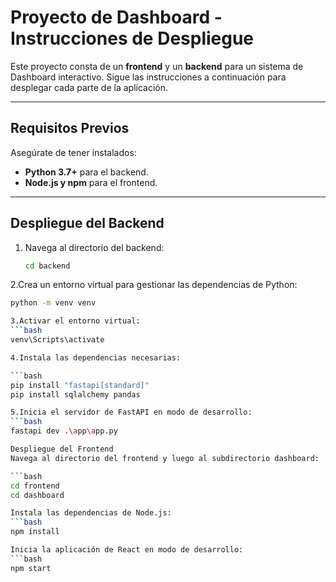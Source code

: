 # Proyecto de Dashboard - Instrucciones de Despliegue

Este proyecto consta de un **frontend** y un **backend** para un sistema de Dashboard interactivo. Sigue las instrucciones a continuación para desplegar cada parte de la aplicación.

---

## Requisitos Previos

Asegúrate de tener instalados:

- **Python 3.7+** para el backend.
- **Node.js y npm** para el frontend.

---

## Despliegue del Backend

1. Navega al directorio del backend:

   ```bash
   cd backend
2.Crea un entorno virtual para gestionar las dependencias de Python:

   ```bash
  python -m venv venv

3.Activar el entorno virtual:
  ```bash
  venv\Scripts\activate

4.Instala las dependencias necesarias:

```bash
  pip install "fastapi[standard]"
  pip install sqlalchemy pandas

5.Inicia el servidor de FastAPI en modo de desarrollo:
  ```bash
  fastapi dev .\app\app.py

Despliegue del Frontend
Navega al directorio del frontend y luego al subdirectorio dashboard:

   ```bash
  cd frontend
  cd dashboard

Instala las dependencias de Node.js:
  ```bash
  npm install

Inicia la aplicación de React en modo de desarrollo:
  ```bash
  npm start



